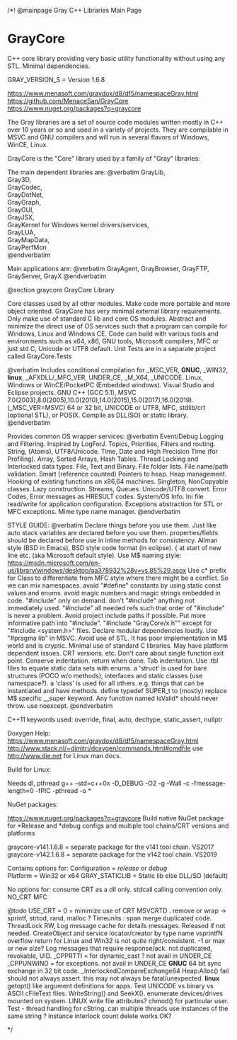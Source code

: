/*! @mainpage Gray C++ Libraries Main Page
# GrayCore
C++ core library providing very basic utility functionality without using any STL. Minimal dependencies.

GRAY_VERSION_S = Version 1.6.8

https://www.menasoft.com/graydox/d8/df5/namespaceGray.html  
https://github.com/MenaceSan/GrayCore  
https://www.nuget.org/packages?q=graycore  

The Gray libraries are a set of source code modules written mostly in C++ over 10 years or so and used in a variety of projects.
They are compilable in MSVC and GNU compilers and will run in several flavors of Windows, WinCE, Linux.

GrayCore is the "Core" library used by a family of "Gray" libraries:

The main dependent libraries are:
@verbatim
GrayLib,  
Gray3D,  
GrayCodec,  
GrayDotNet,  
GrayGraph,  
GrayGUI,  
GrayJSX,  
GrayKernel for Windows kernel drivers/services,  
GrayLUA,  
GrayMapData,  
GrayPerfMon  
@endverbatim

Main applications are:
@verbatim
GrayAgent,
GrayBrowser,
GrayFTP,
GrayServer,
GrayX
@endverbatim

@section graycore GrayCore Library

Core classes used by all other modules. Make code more portable and more object oriented.
GrayCore has very minimal external library requirements. Only make use of standard C lib and core OS modules.
Abstract and minimize the direct use of OS services such that a program can compile for Windows, Linux and Windows CE. 
Code can build with various tools and environments such as x64, x86, GNU tools, Microsoft compilers, MFC or just std C, Unicode or UTF8 default.
Unit Tests are in a separate project called GrayCore.Tests 

@verbatim
Includes conditional compilation for _MSC_VER, __GNUC__, _WIN32, __linux__, _AFXDLL/_MFC_VER, UNDER_CE, _M_X64, _UNICODE.
Linux, Windows or WinCE/PocketPC (Embedded windows).
Visual Studio and Eclipse projects.
GNU C++ (GCC 5.1), MSVC 7.0(2003),8.0(2005),10.0(2010),14.0(2015),15.0(2017),16.0(2019). (_MSC_VER=MSVC)
64 or 32 bit, UNICODE or UTF8, MFC, stdlib/crt (optional STL), or POSIX.
Compile as DLL(SO) or static library.
@endverbatim

Provides common OS wrapper services:
@verbatim
Event/Debug Logging and Filtering. Inspired by LogForJ. Topics, Priorities, Filters and routing.
String, (Atoms), UTF8/Unicode.
Time, Date and High Precision Time (for Profiling).
Array, Sorted Arrays, Hash Tables.
Thread Locking and Interlocked data types.
File, Text and Binary.
File folder lists. File name/path validation.
Smart (reference counted) Pointers to heap.
Heap management.
Hooking of existing functions on x86,64 machines.
Singleton, NonCopyable classes. Lazy construction.
Streams, Queues.
Unicode/UTF8 convert.
Error Codes, Error messages as HRESULT codes.
System/OS Info.
Ini file read/write for application configuration.
Exceptions abstraction for STL or MFC exceptions.
Mime type name manager.
@endverbatim

STYLE GUIDE:
@verbatim
Declare things before you use them. Just like auto stack variables are declared before you use them. properties/fields should be declared before use in inline methods for consistency.
Allman style (BSD in Emacs), BSD style code format (in eclipse). { at start of new line etc. (aka Microsoft default style).
Use M$ naming style: https://msdn.microsoft.com/en-us/library/windows/desktop/aa378932%28v=vs.85%29.aspx
Use c* prefix for Class to differentiate from MFC style where there might be a conflict. So we can mix namespaces.
avoid "#define" constants by using static const values and enums.
avoid magic numbers and magic strings embedded in code.
"#include" only on demand. don't "#include" anything not immediately used.
"#include" all needed refs such that order of "#include" is never a problem.
Avoid project include paths if possible. Put more informative path into "#include". "#include "GrayCore/x.h"" except for "#include <system.h>" files.
Declare modular dependencies loudly. Use "#pragma lib" in MSVC.
Avoid use of STL. It has poor implementation in M$ world and is cryptic.
Minimal use of standard C libraries. May have platform dependent issues. CRT versions. etc.
Don't care about single function exit point. Conserve indentation. return when done.
Tab indentation.
Use .tbl files to equate static data sets with enums.
a 'struct' is used for bare structures (POCO w/o methods), interfaces and static classes (use namespace?). a 'class' is used for all others. e.g. things that can be instantiated and have methods.
define typedef SUPER_t to (mostly) replace M$ specific __super keyword.
Any function named IsValid* should never throw. use noexcept.
@endverbatim

C++11 keywords used: override, final, auto, decltype, static_assert, nullptr

Doxygen Help:
https://www.menasoft.com/graydox/d8/df5/namespaceGray.html
http://www.stack.nl/~dimitri/doxygen/commands.html#cmdfile
use http://www.die.net for Linux man docs.

Build for Linux:

Needs dl, pthread
g++ -std=c++0x -D_DEBUG -O2 -g -Wall -c -fmessage-length=0 -fPIC -pthread -o *

NuGet packages:

https://www.nuget.org/packages?q=graycore
Build native NuGet package for *Release  and *debug configs and multiple tool chains/CRT versions and platforms

graycore-v141.1.6.8 = separate package for the v141 tool chain. VS2017
graycore-v142.1.6.8 = separate package for the v142 tool chain. VS2019

Contains options for:
Configuration = *release* or *debug*  
Platform = Win32 or x64
GRAY_STATICLIB = Static lib else DLL/SO  (default)   

No options for:
consume CRT as a dll only. 
stdcall calling convention only. 
NO_CRT
MFC

@todo
USE_CRT = 0 = minimize use of CRT MSVCRTD . remove or wrap -> sprintf, strtod, rand, malloc ?
Timeunits : span merge duplicated code.
ThreadLock RW,
Log message cache for details messages. Released if not needed.
CreateObject and service locator/creator by type name
vsprintfN overflow return for Linux and Win32 is not quite right/consistent. -1 or max or new size?
Log messages that require response/ack. not duplicated, revokable, UID.
_CPPRTTI = for dynamic_cast ? not avail in UNDER_CE
_CPPUNWIND = for exceptions. not avail in UNDER_CE
__GNUC__ 64 bit sync exchange in 32 bit code. _InterlockedCompareExchange64
Heap:Alloc() fail should not always assert. this may not always be fatal/unexpected.
__linux__ getopt() like argument definitions for apps.
Test UNICODE vs binary vs ASCII cFileText files. WriteString() and SeekX().
enumerate devices/drives mounted on system.
LINUX write file attributes? chmod() for particular user.
Test - thread handling for cString. can multiple threads use instances of the same string ? instance interlock count delete works OK?

*/
